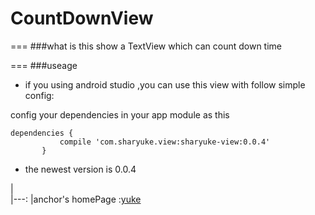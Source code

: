 CountDownView
===
===
###what is this
show a TextView which can count down time

===
###useage
* if you using android studio ,you can use this view with follow simple config:

config your dependencies in your app module as this

    dependencies {
               compile 'com.sharyuke.view:sharyuke-view:0.0.4'
           }

* the newest version is 0.0.4

|         
|---:
|anchor's homePage :[yuke](http://sharyuke.com)




